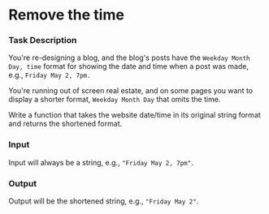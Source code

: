# Remove the time

### Task Description

You're re-designing a blog, and the blog's posts have the `Weekday Month Day, time` format for showing the date and time when a post was made, e.g., `Friday May 2, 7pm.`

You're running out of screen real estate, and on some pages you want to display a shorter format, `Weekday Month Day` that omits the time.

Write a function that takes the website date/time in its original string format and returns the shortened format.

### Input

Input will always be a string, e.g., `"Friday May 2, 7pm"`. 

### Output
Output will be the shortened string, e.g., `"Friday May 2"`.